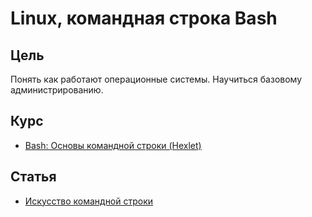 # Linux, командная строка Bash

## Цель
Понять как работают операционные системы. Научиться базовому администрированию.

## Курс
- [Bash: Основы командной строки (Hexlet)](https://ru.hexlet.io/courses/bash)

## Статья
- [Искусство командной строки](https://github.com/jlevy/the-art-of-command-line/blob/master/README-ru.md)
